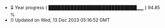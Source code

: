 - ⏳ Year progress { ████████████████████████████▁▁ } 94.85 %
- ⏰ Updated on Wed, 13 Dec 2023 05:16:52 GMT


